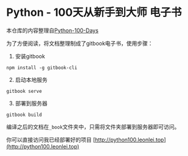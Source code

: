 # Python - 100天从新手到大师  电子书

本仓库的内容整理自[Python-100-Days](https://github.com/jackfrued/Python-100-Days.git)  

为了方便阅读，将文档整理制成了gitbook电子书，使用步骤：

1. 安装gitbook

```  
npm install -g gitbook-cli
```  

2. 启动本地服务  

```  
gitbook serve
```  

3. 部署到服务器

```  
gitbook build
```  
编译之后的文档在`_book`文件夹中，只需将文件夹部署到服务器即可访问。    

你可以直接访问我已经部署好的项目 [http://python100.leonlei.top](http://python100.leonlei.top)
